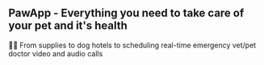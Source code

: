 ## PawApp - Everything you need to take care of your pet and it's health

🙋‍♀️ From supplies to dog hotels to scheduling real-time emergency vet/pet doctor video and audio calls
